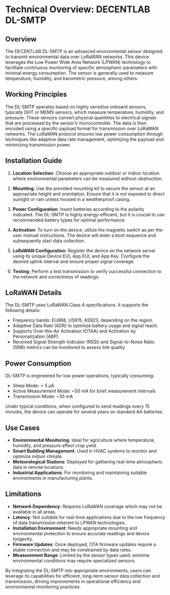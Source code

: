 # Technical Overview: DECENTLAB DL-SMTP

## Overview

The DECENTLAB DL-SMTP is an advanced environmental sensor designed to transmit environmental data over LoRaWAN networks. This device leverages the Low Power Wide Area Network (LPWAN) technology to facilitate continuous monitoring of specific atmospheric parameters with minimal energy consumption. The sensor is generally used to measure temperature, humidity, and barometric pressure, among others.

## Working Principles

The DL-SMTP operates based on highly sensitive onboard sensors, typically DHT or MEMS sensors, which measure temperature, humidity, and pressure. These sensors convert physical quantities to electrical signals that are processed by the sensor’s microcontroller. The data is then encoded using a specific payload format for transmission over LoRaWAN networks. The LoRaWAN protocol ensures low power consumption through techniques like adaptive data rate management, optimizing the payload and minimizing transmission power.

## Installation Guide

1. **Location Selection**: Choose an appropriate outdoor or indoor location where environmental parameters can be measured without obstruction.

2. **Mounting**: Use the provided mounting kit to secure the sensor at an appropriate height and orientation. Ensure that it is not exposed to direct sunlight or rain unless housed in a weatherproof casing.

3. **Power Configuration**: Insert batteries according to the polarity indicated. The DL-SMTP is highly energy-efficient, but it is crucial to use recommended battery types for optimal performance.

4. **Activation**: To turn on the device, utilize the magnetic switch as per the user manual instructions. The device will enter a boot sequence and subsequently start data collection.

5. **LoRaWAN Configuration**: Register the device on the network server using its unique Device EUI, App EUI, and App Key. Configure the desired uplink interval and ensure proper signal coverage.

6. **Testing**: Perform a test transmission to verify successful connection to the network and correctness of readings.

## LoRaWAN Details

The DL-SMTP uses LoRaWAN Class A specifications. It supports the following details:
- Frequency bands: EU868, US915, AS923, depending on the region.
- Adaptive Data Rate (ADR) to optimize battery usage and signal reach.
- Supports Over-the-Air Activation (OTAA) and Activation by Personalization (ABP).
- Received Signal Strength Indicator (RSSI) and Signal-to-Noise Ratio (SNR) metrics can be monitored to assess link quality.

## Power Consumption

DL-SMTP is engineered for low power operations, typically consuming:
- Sleep Mode: < 5 µA
- Active Measurement Mode: ~50 mA for brief measurement intervals
- Transmission Mode: ~35 mA

Under typical conditions, when configured to send readings every 15 minutes, the device can operate for several years on standard AA batteries.

## Use Cases

- **Environmental Monitoring**: Ideal for agriculture where temperature, humidity, and pressure affect crop yield.
- **Smart Building Management**: Used in HVAC systems to monitor and optimize indoor climate.
- **Meteorological Stations**: Deployed for gathering real-time atmospheric data in remote locations.
- **Industrial Applications**: For monitoring and maintaining suitable environments in manufacturing plants.

## Limitations

- **Network Dependency**: Requires LoRaWAN coverage which may not be available in all areas.
- **Latency**: Not suitable for real-time applications due to the low frequency of data transmission inherent to LPWAN technologies.
- **Installation Environment**: Needs appropriate mounting and environmental protection to ensure accurate readings and device longevity.
- **Firmware Updates**: Once deployed, OTA firmware updates require a stable connection and may be constrained by data rates.
- **Measurement Range**: Limited by the sensor types used; extreme environmental conditions may require specialized sensors.

By integrating the DL-SMTP into appropriate environments, users can leverage its capabilities for efficient, long-term sensor data collection and transmission, driving improvements in operational efficiency and environmental monitoring practices.